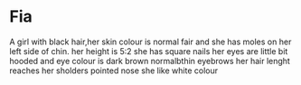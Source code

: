 # Fia
A girl with black hair,her skin colour is normal fair and she has moles on her left side of chin.
her height is 5:2
she has square nails 
her eyes are little bit hooded and eye colour is dark brown normalbthin eyebrows 
her hair lenght reaches her sholders 
pointed nose
she like white colour 
